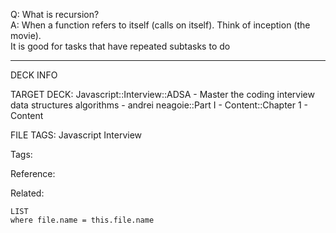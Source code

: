 Q: What is recursion?  
A: When a function refers to itself (calls on itself). Think of inception (the movie).  
It is good for tasks that have repeated subtasks to do
<!--ID: 1690032123585-->

---

DECK INFO

TARGET DECK: Javascript::Interview::ADSA - Master the coding interview data structures algorithms - andrei neagoie::Part I - Content::Chapter 1 - Content

FILE TAGS: Javascript Interview

Tags:

Reference:

Related:

```dataview
LIST
where file.name = this.file.name
```
